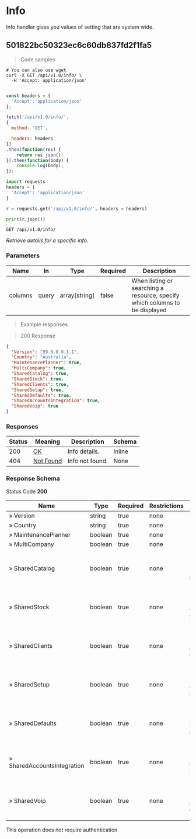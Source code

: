 # Info

Info handler gives you values of setting that are system wide.

## 501822bc50323ec6c60db837fd2f1fa5

<a id="opId501822bc50323ec6c60db837fd2f1fa5"></a>

> Code samples

```shell
# You can also use wget
curl -X GET /api/v1.0/info/ \
  -H 'Accept: application/json'

```

```javascript

const headers = {
  'Accept':'application/json'
};

fetch('/api/v1.0/info/',
{
  method: 'GET',

  headers: headers
})
.then(function(res) {
    return res.json();
}).then(function(body) {
    console.log(body);
});

```

```python
import requests
headers = {
  'Accept': 'application/json'
}

r = requests.get('/api/v1.0/info/', headers = headers)

print(r.json())

```

`GET /api/v1.0/info/`

*Retrieve details for a specific info.*

<h3 id="501822bc50323ec6c60db837fd2f1fa5-parameters">Parameters</h3>

|Name|In|Type|Required|Description|
|---|---|---|---|---|
|columns|query|array[string]|false|When listing or searching a resource, specify which columns to be displayed|

> Example responses

> 200 Response

```json
{
  "Version": "99.0.0.0.1.1",
  "Country": "Australia",
  "MaintenancePlanner": true,
  "MultiCompany": true,
  "SharedCatalog": true,
  "SharedStock": true,
  "SharedClients": true,
  "SharedSetup": true,
  "SharedDefaults": true,
  "SharedAccountsIntegration": true,
  "SharedVoip": true
}
```

<h3 id="501822bc50323ec6c60db837fd2f1fa5-responses">Responses</h3>

|Status|Meaning|Description|Schema|
|---|---|---|---|
|200|[OK](https://tools.ietf.org/html/rfc7231#section-6.3.1)|Info details.|Inline|
|404|[Not Found](https://tools.ietf.org/html/rfc7231#section-6.5.4)|Info not found.|None|

<h3 id="501822bc50323ec6c60db837fd2f1fa5-responseschema">Response Schema</h3>

Status Code **200**

|Name|Type|Required|Restrictions|Description|
|---|---|---|---|---|
|» Version|string|true|none|Current version.|
|» Country|string|true|none|Current build's default country.|
|» MaintenancePlanner|boolean|true|none|True when Maintenance Planner feature is enabled.|
|» MultiCompany|boolean|true|none|True if a build is a multi-company build.|
|» SharedCatalog|boolean|true|none|True if Shared Catalog option is enabled.<br />See https://helpguide.simprogroup.com/Content/Service-and-Enterprise/Multi-company.htm for more information.|
|» SharedStock|boolean|true|none|True if Shared Stock option is enabled.<br />See https://helpguide.simprogroup.com/Content/Service-and-Enterprise/Multi-company.htm for more information.|
|» SharedClients|boolean|true|none|True if Shared Clients option is enabled.<br />See https://helpguide.simprogroup.com/Content/Service-and-Enterprise/Multi-company.htm for more information.|
|» SharedSetup|boolean|true|none|True if Shared Setup option is enabled.<br />See https://helpguide.simprogroup.com/Content/Service-and-Enterprise/Multi-company.htm for more information.|
|» SharedDefaults|boolean|true|none|True if Shared Defaults option is enabled.<br />See https://helpguide.simprogroup.com/Content/Service-and-Enterprise/Multi-company.htm for more information.|
|» SharedAccountsIntegration|boolean|true|none|True if Shared Accounts Integration option is enabled.<br />See https://helpguide.simprogroup.com/Content/Service-and-Enterprise/Multi-company.htm for more information.|
|» SharedVoip|boolean|true|none|True if Shared Voip option is enabled.<br />See https://helpguide.simprogroup.com/Content/Service-and-Enterprise/Multi-company.htm for more information.|

<aside class="success">
This operation does not require authentication
</aside>